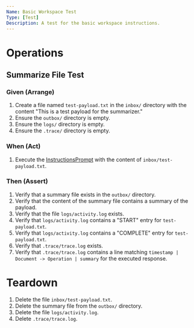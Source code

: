 ```yaml
---
Name: Basic Workspace Test
Type: [Test]
Description: A test for the basic workspace instructions.
---
```


[Test]:/.busy/core/test.md
[InstructionsPrompt]:./instructions.md

# Operations

## Summarize File Test
### Given (Arrange)
1. Create a file named `test-payload.txt` in the `inbox/` directory with the content "This is a test payload for the summarizer."
2. Ensure the `outbox/` directory is empty.
3. Ensure the `logs/` directory is empty.
4. Ensure the `.trace/` directory is empty.

### When (Act)
1. Execute the [InstructionsPrompt] with the content of `inbox/test-payload.txt`.

### Then (Assert)
1. Verify that a summary file exists in the `outbox/` directory.
2. Verify that the content of the summary file contains a summary of the payload.
3. Verify that the file `logs/activity.log` exists.
4. Verify that `logs/activity.log` contains a "START" entry for `test-payload.txt`.
5. Verify that `logs/activity.log` contains a "COMPLETE" entry for `test-payload.txt`.
6. Verify that `.trace/trace.log` exists.
7. Verify that `.trace/trace.log` contains a line matching `timestamp | Document -> Operation | summary` for the executed response.

# Teardown
1. Delete the file `inbox/test-payload.txt`.
2. Delete the summary file from the `outbox/` directory.
3. Delete the file `logs/activity.log`.
4. Delete `.trace/trace.log`.
